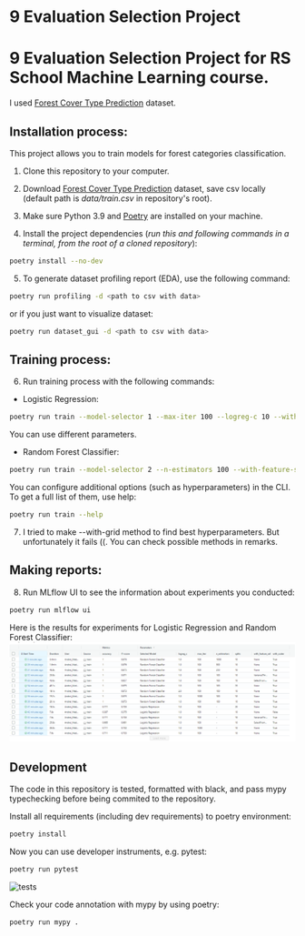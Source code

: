 # 9 Evaluation Selection Project

# 9 Evaluation Selection Project for RS School Machine Learning course.

I used [Forest Cover Type Prediction](https://www.kaggle.com/competitions/forest-cover-type-prediction/) dataset.

## Installation process:

This project allows you to train models for forest categories classification.

1. Clone this repository to your computer.

2. Download [Forest Cover Type Prediction](https://www.kaggle.com/competitions/forest-cover-type-prediction/) dataset, save csv locally (default path is *data/train.csv* in repository's root).

3. Make sure Python 3.9 and [Poetry](https://python-poetry.org/docs/) are installed on your machine.

4. Install the project dependencies (*run this and following commands in a terminal, from the root of a cloned repository*):
```sh
poetry install --no-dev
```
5. To generate dataset profiling report (EDA), use the following command:
```sh
poetry run profiling -d <path to csv with data>
```
or if you just want to visualize dataset:
```sh
poetry run dataset_gui -d <path to csv with data>
```

## Training process:

6. Run training process with the following commands:

- Logistic Regression:
```sh
poetry run train --model-selector 1 --max-iter 100 --logreg-c 10 --with-feature-selection 0
```
You can use different parameters.

- Random Forest Classifier:
```sh
poetry run train --model-selector 2 --n-estimators 100 --with-feature-selection 0
```

You can configure additional options (such as hyperparameters) in the CLI. To get a full list of them, use help:
```sh
poetry run train --help
```

7. I tried to make --with-grid method to find best hyperparameters. But unfortunately it fails ((.
You can check possible methods in remarks.

## Making reports:

8. Run MLflow UI to see the information about experiments you conducted:
```sh
poetry run mlflow ui
```

Here is the results for experiments for Logistic Regression and Random Forest Classifier:
![results](info/experiments.png)

## Development

The code in this repository is tested, formatted with black, and pass mypy typechecking before being commited to the repository.

Install all requirements (including dev requirements) to poetry environment:
```sh
poetry install
```
Now you can use developer instruments, e.g. pytest:
```sh
poetry run pytest
```
![tests](assets/tests.png)

Check your code annotation with mypy by using poetry:
```sh
poetry run mypy .
```